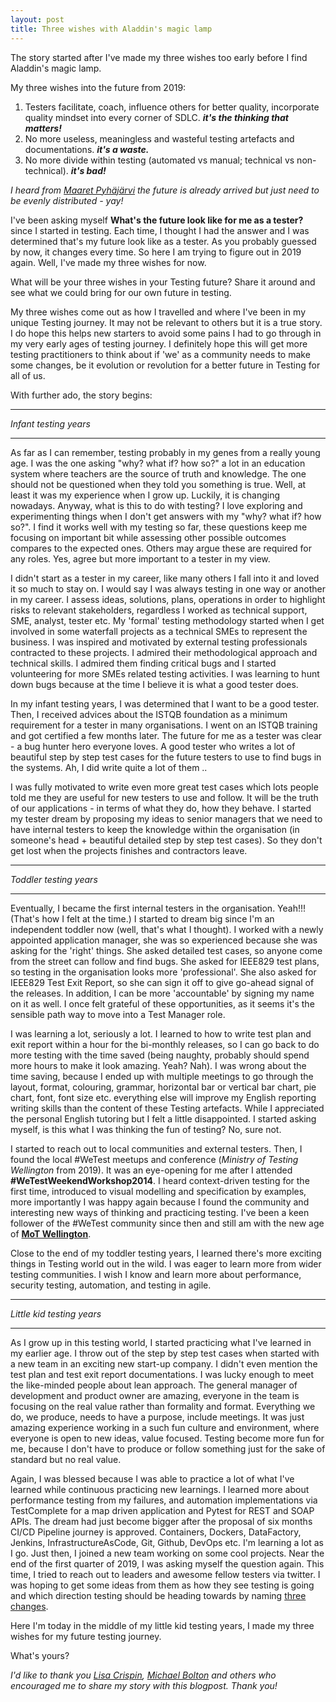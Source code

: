 ```yaml
---
layout: post
title: Three wishes with Aladdin's magic lamp
---
```

<!-- tags: SoftwareTesting Testers Lean ContinuousImprovement ContinuouseLearning -->
<!-- http://longqian.me/2017/02/09/github-jekyll-tag/ is helpful site to continue to build tags, automatic creation of tag page-->

The story started after I've made my three wishes too early before I find Aladdin's magic lamp.

My three wishes into the future from 2019:
1. Testers facilitate, coach, influence others for better quality, incorporate quality mindset into every corner of SDLC. ***it's the thinking that matters!***
2. No more useless, meaningless and wasteful testing artefacts and documentations. ***it's a waste.***
3. No more divide within testing (automated vs manual; technical vs non-technical). ***it's bad!***

*I heard from [Maaret Pyhäjärvi](https://twitter.com/maaretp) the future is already arrived but just need to be evenly distributed - yay!*


I've been asking myself **What's the future look like for me as a tester?** since I started in testing. Each time, I thought I had the answer and I was determined that's my future look like as a tester. As you probably guessed by now, it changes every time. So here I am trying to figure out in 2019 again. Well, I've made my three wishes for now.


What will be your three wishes in your Testing future? Share it around and see what we could bring for our own future in testing.


My three wishes come out as how I travelled and where I've been in my unique Testing journey. It may not be relevant to others but it is a true story. I do hope this helps new starters to avoid some pains I had to go through in my very early ages of testing journey. I definitely hope this will get more testing practitioners to think about if 'we' as a community needs to make some changes, be it evolution or revolution for a better future in Testing for all of us.


With further ado, the story begins:


------------

*Infant testing years*

------------

As far as I can remember, testing probably in my genes from a really young age. I was the one asking "why? what if? how so?" a lot in an education system where teachers are the source of truth and knowledge. The one should not be questioned when they told you something is true. Well, at least it was my experience when I grow up. Luckily, it is changing nowadays. Anyway, what is this to do with testing? I love exploring and experimenting things when I don't get answers with my "why? what if? how so?". I find it works well with my testing so far, these questions keep me focusing on important bit while assessing other possible outcomes compares to the expected ones. Others may argue these are required for any roles. Yes, agree but more important to a tester in my view.


I didn't start as a tester in my career, like many others I fall into it and loved it so much to stay on. I would say I was always testing in one way or another in my career. I assess ideas, solutions, plans, operations in order to highlight risks to relevant stakeholders, regardless I worked as technical support, SME, analyst, tester etc. My 'formal' testing methodology started when I get involved in some waterfall projects as a technical SMEs to represent the business. I was inspired and motivated by external testing professionals contracted to these projects. I admired their methodological approach and technical skills. I admired them finding critical bugs and I started volunteering for more SMEs related testing activities. I was learning to hunt down bugs because at the time I believe it is what a good tester does.


In my infant testing years, I was determined that I want to be a good tester. Then, I received advices about the ISTQB foundation as a minimum requirement for a tester in many organisations. I went on an ISTQB training and got certified a few months later. The future for me as a tester was clear - a bug hunter hero everyone loves. A good tester who writes a lot of beautiful step by step test cases for the future testers to use to find bugs in the systems. Ah, I did write quite a lot of them ..


I was fully motivated to write even more great test cases which lots people told me they are useful for new testers to use and follow. It will be the truth of our applications - in terms of what they do, how they behave. I started my tester dream by proposing my ideas to senior managers that we need to have internal testers to keep the knowledge within the organisation (in someone's head + beautiful detailed step by step test cases). So they don't get lost when the projects finishes and contractors leave.


------------

*Toddler testing years*

------------

Eventually, I became the first internal testers in the organisation. Yeah!!! (That's how I felt at the time.) I started to dream big since I'm an independent toddler now (well, that's what I thought). I worked with a newly appointed application manager, she was so experienced because she was asking for the 'right' things. She asked detailed test cases, so anyone come from the street can follow and find bugs. She asked for IEEE829 test plans, so testing in the organisation looks more 'professional'. She also asked for IEEE829 Test Exit Report, so she can sign it off to give go-ahead signal of the releases. In addition, I can be more 'accountable' by signing my name on it as well. I once felt grateful of these opportunities, as it seems it's the sensible path way to move into a Test Manager role.


I was learning a lot, seriously a lot. I learned to how to write test plan and exit report within a hour for the bi-monthly releases, so I can go back to do more testing with the time saved (being naughty, probably should spend more hours to make it look amazing. Yeah? Nah). I was wrong about the time saving, because I ended up with multiple meetings to go through the layout, format, colouring, grammar, horizontal bar or vertical bar chart, pie chart, font, font size etc. everything else will improve my English reporting writing skills than the content of these Testing artefacts. While I appreciated the personal English tutoring but I felt a little disappointed. I started asking myself, is this what I was thinking the fun of testing? No, sure not.


I started to reach out to local communities and external testers. Then, I found the local #WeTest meetups and conference (*Ministry of Testing Wellington* from 2019). It was an eye-opening for me after I attended **#WeTestWeekendWorkshop2014**. I heard context-driven testing for the first time, introduced to visual modelling and specification by examples, more importantly I was happy again because I found the community and interesting new ways of thinking and practicing testing. I've been a keen follower of the #WeTest community since then and still am with the new age of [**MoT Wellington**](https://www.meetup.com/Ministry-of-Testing-Wellington/).


Close to the end of my toddler testing years, I learned there's more exciting things in Testing world out in the wild. I was eager to learn more from wider testing communities. I wish I know and learn more about performance, security testing, automation, and testing in agile.


------------

*Little kid testing years*

------------

As I grow up in this testing world, I started practicing what I've learned in my earlier age. I throw out of the step by step test cases when started with a new team in an exciting new start-up company. I didn't even mention the test plan and test exit report documentations. I was lucky enough to meet the like-minded people about lean approach. The general manager of development and product owner are amazing, everyone in the team is focusing on the real value rather than formality and format. Everything we do, we produce, needs to have a purpose, include meetings. It was just amazing experience working in a such fun culture and environment, where everyone is open to new ideas, value focused. Testing become more fun for me, because I don't have to produce or follow something just for the sake of standard but no real value.


Again, I was blessed because I was able to practice a lot of what I've learned while continuous practicing new learnings. I learned more about performance testing from my failures, and automation implementations via TestComplete for a map driven application and Pytest for REST and SOAP APIs. The dream had just become bigger after the proposal of six months CI/CD Pipeline journey is approved. Containers, Dockers, DataFactory, Jenkins, InfrastructureAsCode, Git, Github, DevOps etc. I'm learning a lot as I go. Just then, I joined a new team working on some cool projects. Near the end of the first quarter of 2019, I was asking myself the question again. This time, I tried to reach out to leaders and awesome fellow testers via twitter. I was hoping to get some ideas from them as how they see testing is going and which direction testing should be heading towards by naming [three changes](https://twitter.com/yuliu_luke/status/1111141806597521408?s=20).


Here I'm today in the middle of my little kid testing years, I made my three wishes for my future testing journey. 

What's yours?


*I'd like to thank you [Lisa Crispin](https://twitter.com/lisacrispin), [Michael Bolton](https://twitter.com/michaelbolton) and others who encouraged me to share my story with this blogpost. Thank you!*
